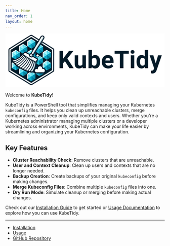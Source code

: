 ```yaml
---
title: Home
nav_order: 1
layout: home
---
```


<p align="center">
<img src="assets/images/KubeTidy.png" />
</p>

Welcome to **KubeTidy**! 

KubeTidy is a PowerShell tool that simplifies managing your Kubernetes `kubeconfig` files. It helps you clean up unreachable clusters, merge configurations, and keep only valid contexts and users. Whether you're a Kubernetes administrator managing multiple clusters or a developer working across environments, KubeTidy can make your life easier by streamlining and organizing your Kubernetes configuration.

## Key Features

- **Cluster Reachability Check**: Remove clusters that are unreachable.
- **User and Context Cleanup**: Clean up users and contexts that are no longer needed.
- **Backup Creation**: Create backups of your original `kubeconfig` before making changes.
- **Merge Kubeconfig Files**: Combine multiple `kubeconfig` files into one.
- **Dry Run Mode**: Simulate cleanup or merging before making actual changes.

Check out our [Installation Guide](docs/installation) to get started or [Usage Documentation](docs/usage) to explore how you can use KubeTidy.

---

- [Installation](docs/installation)
- [Usage](docs/usage)
- [GitHub Repository](https://github.com/PixelRobots/KubeTidy)
